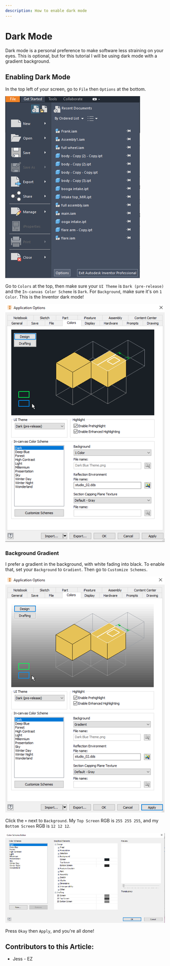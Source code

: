 ```yaml
---
description: How to enable dark mode
---
```


# Dark Mode

Dark mode is a personal preference to make software less straining on your eyes.  This is optional, but for this tutorial I will be using dark mode with a gradient background.&#x20;

## Enabling Dark Mode

In the top left of your screen, go to `File` then `Options` at the bottom.&#x20;

![File Menu](<../../../.gitbook/assets/image (45).png>)

Go to `Colors` at the top, then make sure your `UI Theme` is `Dark (pre-release)` and the `In-canvas Color Scheme` is `Dark`.  For `Background`, make sure it's on `1 Color`.  This is the Inventor dark mode!

![Dark Mode Colors](<../../../.gitbook/assets/image (129).png>)

### Background Gradient

I prefer a gradient in the background, with white fading into black.  To enable that, set your `Background` to `Gradient`.  Then go to `Customize Schemes`.&#x20;

![Step 1 of Gradient](<../../../.gitbook/assets/image (71).png>)

Click the `+` next to `Background`.  My `Top Screen` RGB is `255 255 255`, and my `Bottom Screen` RGB is `12 12 12`.&#x20;

![Step 2 of Gradient](<../../../.gitbook/assets/image (11).png>)

Press `Okay` then `Apply`, and you're all done!



## Contributors to this Article:

* Jess - EZ
